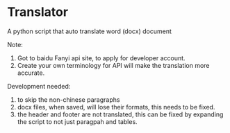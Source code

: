 # Translator
A python script that auto translate word (docx) document

Note:
1) Got to baidu Fanyi api site, to apply for developer account.
2) Create your own terminology for API will make the translation more accurate.

Development needed:
1) to skip the non-chinese paragraphs
2) docx files, when saved, will lose their formats, this needs to be fixed.
3) the header and footer are not translated, this can be fixed by expanding the script to not just paragpah and tables.
